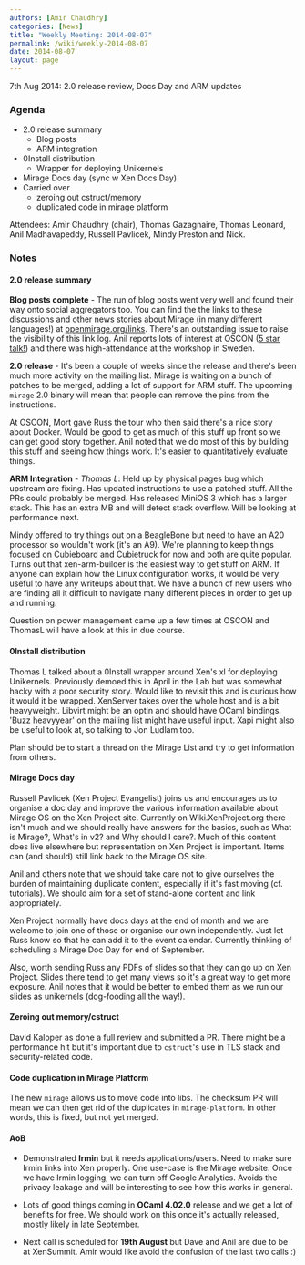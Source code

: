 ```yaml
---
authors: [Amir Chaudhry]
categories: [News]
title: "Weekly Meeting: 2014-08-07"
permalink: /wiki/weekly-2014-08-07
date: 2014-08-07
layout: page
---
```


7th Aug 2014: 2.0 release review, Docs Day and ARM updates

### Agenda ###

* 2.0 release summary
  - Blog posts
  - ARM integration
* 0Install distribution
  - Wrapper for deploying Unikernels
* Mirage Docs day (sync w Xen Docs Day)
* Carried over
  - zeroing out cstruct/memory
  - duplicated code in mirage platform


Attendees: Amir Chaudhry (chair), Thomas Gazagnaire, Thomas Leonard,
Anil Madhavapeddy, Russell Pavlicek, Mindy Preston and Nick.


### Notes ###

#### 2.0 release summary ####

**Blog posts complete** - The run of blog posts went very well and found
their way onto social aggregators too.   You can find the the links to these
discussions and other news stories about Mirage (in many different
languages!) at [openmirage.org/links][mir-links].  There's an outstanding
issue to raise the visibility of this link log. Anil reports lots of
interest at OSCON ([5 star talk!][oscon-14]) and there was high-attendance
at the workshop in Sweden.

**2.0 release** - It's been a couple of weeks since the release and there's
been much more activity on the mailing list. Mirage is waiting on a bunch of
patches to be merged, adding a lot of support for ARM stuff. The upcoming
`mirage` 2.0 binary will mean that people can remove the pins from the
instructions.  

At OSCON, Mort gave Russ the tour who then said there's a nice story about
Docker. Would be good to get as much of this stuff up front so we can get
good story together. Anil noted that we do most of this by building this
stuff and seeing how things work. It's easier to quantitatively evaluate
things. 

[oscon-14]: http://www.oscon.com/oscon2014/public/schedule/detail/35024
[mir-links]: http://openmirage.org/links

**ARM Integration** - *Thomas L*: Held up by physical pages bug which
upstream are fixing. Has updated instructions to use a patched stuff.
All the PRs could probably be merged. Has released MiniOS 3 which has a
larger stack. This has an extra MB and will detect stack overflow.
Will be looking at performance next. 

Mindy offered to try things out on a BeagleBone but need to have an A20
processor so wouldn't work (it's an A9). We're planning to keep things
focused on Cubieboard and Cubietruck for now and both are quite popular.
Turns out that xen-arm-builder is the easiest way to get stuff on ARM.
If anyone can explain how the Linux configuration works, it would be very
useful to have any writeups about that. We have a bunch of new users who are
finding all it difficult to navigate many different pieces in order to get
up and running.

Question on power management came up a few times at OSCON and ThomasL will
have a look at this in due course.

#### 0Install distribution ####

Thomas L talked about a 0Install wrapper around Xen's xl for deploying
Unikernels. Previously demoed this in April in the Lab but was somewhat
hacky with a poor security story.  Would like to revisit this and is curious
how it would it be wrapped. XenServer takes over the whole host and is a bit
heavyweight. Libvirt might be an optin and should have OCaml bindings.
'Buzz heavyyear' on the mailing list might have useful input. Xapi might
also be useful to look at, so talking to Jon Ludlam too. 

Plan should be to start a thread on the Mirage List and try to get
information from others. 

#### Mirage Docs day ####

Russell Pavlicek (Xen Project Evangelist) joins us and encourages us to
organise a doc day and improve the various information available about
Mirage OS on the Xen Project site. Currently on Wiki.XenProject.org there
isn't much and we should really have answers for the basics, such as What is
Mirage?, What's in v2? and Why should I care?. Much of this content does
live elsewhere but representation on Xen Project is important. Items can
(and should) still link back to the Mirage OS site.

Anil and others note that we should take care not to give ourselves the
burden of maintaining duplicate content, especially if it's fast moving
(cf. tutorials). We should aim for a set of stand-alone content and link
appropriately.

Xen Project normally have docs days at the end of month and we are welcome
to join one of those or organise our own independently. Just let Russ know
so that he can add it to the event calendar. Currently thinking of
scheduling a Mirage Doc Day for end of September.

Also, worth sending Russ any PDFs of slides so that they can go up on Xen
Project. Slides there tend to get many views so it's a great way to get more
exposure. Anil notes that it would be better to embed them as we run our
slides as unikernels (dog-fooding all the way!).
  

#### Zeroing out memory/cstruct ####

David Kaloper as done a full review and submitted a PR. There might be a
performance hit but it's important due to `cstruct`'s use in TLS stack and
security-related code.


#### Code duplication in Mirage Platform ####

The new `mirage` allows us to move code into libs. The checksum PR will mean
we can then get rid of the duplicates in `mirage-platform`. In other words,
this is fixed, but not yet merged.


#### AoB ####

- Demonstrated **Irmin** but it needs applications/users. Need to make
sure Irmin links into Xen properly.  One use-case is the Mirage website.
Once we have Irmin logging, we can turn off Google Analytics. Avoids the
privacy leakage and will be interesting to see how this works in general.

- Lots of good things coming in **OCaml 4.02.0** release and we get a lot of
benefits for free. We should work on this once it's actually released, mostly
likely in late September.

- Next call is scheduled for **19th August** but Dave and Anil are due to be
at XenSummit. Amir would like avoid the confusion of the last two calls :)
